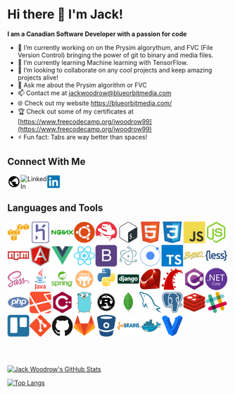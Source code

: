 # Hi there 👋 I'm Jack!

**I am a Canadian Software Developer with a passion for code**

- 🔭 I’m currently working on on the Prysim algorythum, and FVC (File Version Control) bringing the power of git to binary and media files.
- 🌱 I’m currently learning Machine learning with TensorFlow.
- 👯 I’m looking to collaborate on any cool projects and keep amazing projects alive!
- 💬 Ask me about the Prysim algorithm or FVC
- 📫 Contact me at <a href = "mailto: jackwoodrow@blueorbitmedia.com">jackwoodrow@blueorbitmedia.com</a>
- 🌐 Check out my website <a href = "https://blueorbitmedia.com/">https://blueorbitmedia.com/</a>
- 🏆 Check out some of my certificates at [https://www.freecodecamp.org/jwoodrow99](https://www.freecodecamp.org/jwoodrow99)
- ⚡ Fun fact: Tabs are way better than spaces!

## Connect With Me

[<img align="left" src="https://raw.githubusercontent.com/jwoodrow99/jwoodrow99/main/devicon/earth/earth.svg" alt="Linked In" width="30">](https://blueorbitmedia.com/)

[<img align="left" src="https://blueorbitmedia.com/wp-content/uploads/2021/10/transparent-rectangle.png" alt="Linked In" width="60">](https://blueorbitmedia.com/)

[<img src="https://raw.githubusercontent.com/jwoodrow99/jwoodrow99/main/devicon/linkedin/linkedin-original.svg" alt="Linked In" width="30">](https://www.linkedin.com/in/jack-woodrow-6a5b87178)

## Languages and Tools

<img src="https://raw.githubusercontent.com/jwoodrow99/jwoodrow99/main/devicon/amazonwebservices/amazonwebservices-original.svg" alt="AWS" width="50"><img src="https://raw.githubusercontent.com/jwoodrow99/jwoodrow99/main/devicon/heroku/heroku-original.svg" alt="Heroku" width="50"><img src="https://raw.githubusercontent.com/jwoodrow99/jwoodrow99/main/devicon/nginx/nginx-original.svg" alt="Nginx" width="50"><img src="https://raw.githubusercontent.com/jwoodrow99/jwoodrow99/main/devicon/ubuntu/ubuntu-plain.svg" alt="Ubuntu" width="50"><img src="https://raw.githubusercontent.com/jwoodrow99/jwoodrow99/main/devicon/redhat/redhat-plain.svg" alt="RedHat" width="50"><img src="https://raw.githubusercontent.com/jwoodrow99/jwoodrow99/main/devicon/bash/bash-original.svg" alt="Bash" width="50"><img src="https://raw.githubusercontent.com/jwoodrow99/jwoodrow99/main/devicon/html5/html5-original.svg" alt="HTML 5" width="50"><img src="https://raw.githubusercontent.com/jwoodrow99/jwoodrow99/main/devicon/css3/css3-original.svg" alt="CSS3" width="50"><img src="https://raw.githubusercontent.com/jwoodrow99/jwoodrow99/main/devicon/javascript/javascript-original.svg" alt="JavaScript" width="50"><img src="https://raw.githubusercontent.com/jwoodrow99/jwoodrow99/main/devicon/nodejs/nodejs-original.svg" alt="NodeJS" width="50"><img src="https://raw.githubusercontent.com/jwoodrow99/jwoodrow99/main/devicon/npm/npm-original-wordmark.svg" alt="NPM" width="50"><img src="https://raw.githubusercontent.com/jwoodrow99/jwoodrow99/main/devicon/angularjs/angularjs-original.svg" alt="Angular" width="50"><img src="https://raw.githubusercontent.com/jwoodrow99/jwoodrow99/main/devicon/vuejs/vuejs-original.svg" alt="VueJS" width="50"><img src="https://raw.githubusercontent.com/jwoodrow99/jwoodrow99/main/devicon/react/react-original.svg" alt="React" width="50"><img src="https://raw.githubusercontent.com/jwoodrow99/jwoodrow99/main/devicon/bootstrap/bootstrap-plain.svg" alt="Bootstrap" width="50"><img src="https://raw.githubusercontent.com/jwoodrow99/jwoodrow99/main/devicon/electron/electron-original.svg" alt="Electron" width="50"><img src="https://raw.githubusercontent.com/jwoodrow99/jwoodrow99/main/devicon/ionic/ionic-original.svg" alt="ionic" width="50"><img src="https://raw.githubusercontent.com/jwoodrow99/jwoodrow99/main/devicon/typescript/typescript-original.svg" alt="TypeScript" width="50"><img src="https://raw.githubusercontent.com/jwoodrow99/jwoodrow99/main/devicon/babel/babel-original.svg" alt="Babel" width="50"><img src="https://raw.githubusercontent.com/jwoodrow99/jwoodrow99/main/devicon/less/less-plain-wordmark.svg" alt="Less" width="50"><img src="https://raw.githubusercontent.com/jwoodrow99/jwoodrow99/main/devicon/sass/sass-original.svg" alt="SASS" width="50"><img src="https://raw.githubusercontent.com/jwoodrow99/jwoodrow99/main/devicon/java/java-original-wordmark.svg" alt="Java" width="50"><img src="https://raw.githubusercontent.com/jwoodrow99/jwoodrow99/main/devicon/spring/spring-original-wordmark.svg" alt="Spring" width="50"><img src="https://raw.githubusercontent.com/jwoodrow99/jwoodrow99/main/devicon/grails/grails-original.svg" alt="Grails" width="50"><img src="https://raw.githubusercontent.com/jwoodrow99/jwoodrow99/main/devicon/python/python-original.svg" alt="Python" width="50"><img src="https://raw.githubusercontent.com/jwoodrow99/jwoodrow99/main/devicon/django/django-original.svg" alt="Django" width="50"><img src="https://raw.githubusercontent.com/jwoodrow99/jwoodrow99/main/devicon/ruby/ruby-original.svg" alt="Ruby" width="50"><img src="https://raw.githubusercontent.com/jwoodrow99/jwoodrow99/main/devicon/rails/rails-plain.svg" alt="Rails" width="50"><img src="https://raw.githubusercontent.com/jwoodrow99/jwoodrow99/main/devicon/csharp/csharp-original.svg" alt="C#" width="50"><img src="https://raw.githubusercontent.com/jwoodrow99/jwoodrow99/main/devicon/dotnetcore/dotnetcore-original.svg" alt="NET" width="50"><img src="https://raw.githubusercontent.com/jwoodrow99/jwoodrow99/main/devicon/php/php-plain.svg" alt="PHP" width="50"><img src="https://raw.githubusercontent.com/jwoodrow99/jwoodrow99/main/devicon/laravel/laravel-plain.svg" alt="Laravel" width="50"><img src="https://raw.githubusercontent.com/jwoodrow99/jwoodrow99/main/devicon/cplusplus/cplusplus-plain.svg" alt="C Plus Plus" width="50"><img src="https://raw.githubusercontent.com/jwoodrow99/jwoodrow99/main/devicon/go/go-original.svg" alt="Go" width="50"><img src="https://raw.githubusercontent.com/jwoodrow99/jwoodrow99/main/devicon/rust/rust-plain.svg" alt="Rust" width="50"><img src="https://raw.githubusercontent.com/jwoodrow99/jwoodrow99/main/devicon/mongodb/mongodb-original.svg" alt="MongoDB" width="50"><img src="https://raw.githubusercontent.com/jwoodrow99/jwoodrow99/main/devicon/mysql/mysql-original.svg" alt="MySQL" width="50"><img src="https://raw.githubusercontent.com/jwoodrow99/jwoodrow99/main/devicon/postgresql/postgresql-plain.svg" alt="PostgreSQL" width="50"><img src="https://raw.githubusercontent.com/jwoodrow99/jwoodrow99/main/devicon/redis/redis-original.svg" alt="Redis" width="50"><img src="https://raw.githubusercontent.com/jwoodrow99/jwoodrow99/main/devicon/slack/slack-original.svg" alt="Slack" width="50"><img src="https://raw.githubusercontent.com/jwoodrow99/jwoodrow99/main/devicon/trello/trello-plain.svg" alt="Trello" width="50"><img src="https://raw.githubusercontent.com/jwoodrow99/jwoodrow99/main/devicon/git/git-original.svg" alt="GIT" width="50"><img src="https://raw.githubusercontent.com/jwoodrow99/jwoodrow99/main/devicon/github/github-original.svg" alt="GitHub" width="50"><img src="https://raw.githubusercontent.com/jwoodrow99/jwoodrow99/main/devicon/gitlab/gitlab-original.svg" alt="GitLab" width="50"><img src="https://raw.githubusercontent.com/jwoodrow99/jwoodrow99/main/devicon/bitbucket/bitbucket-original.svg" alt="BitBucket" width="50"><img src="https://raw.githubusercontent.com/jwoodrow99/jwoodrow99/main/devicon/jetbrains/jetbrains-original.svg" alt="JetBrains" width="50"><img src="https://raw.githubusercontent.com/jwoodrow99/jwoodrow99/main/devicon/docker/docker-original.svg" alt="Docker" width="50"><img src="https://raw.githubusercontent.com/jwoodrow99/jwoodrow99/main/devicon/vagrant/vagrant-original.svg" alt="Vagrant" width="50">

<br><br>

[![Jack Woodrow's GitHub Stats](https://github-readme-stats.vercel.app/api?username=jwoodrow99&hide_border=true&show_icons=true)](https://github.com/jwoodrow99)

[![Top Langs](https://github-readme-stats.vercel.app/api/top-langs/?username=jwoodrow99&hide_border=true)](https://github.com/jwoodrow99?tab=repositories)
